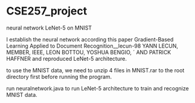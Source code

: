 # CSE257_project
neural network LeNet-5 on MNIST </p>
I establish the neural network according this paper Gradient-Based Learning Applied to Document Recognition__lecun-98 YANN LECUN, MEMBER, IEEE, LEON BOTTOU, YOSHUA BENGIO, ´ AND PATRICK HAFFNER and reproduced LeNet-5 architecture. </p>
to use the MNIST data, we need to unzip 4 files in MNIST.rar to the root directory first before running the program.</p>
run neuralnetwork.java to run LeNet-5 architecture to train and recognize MNIST data. </p>
